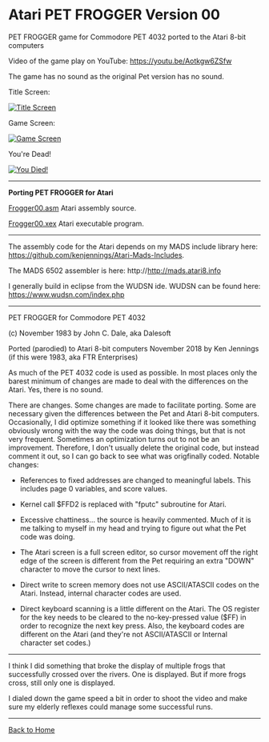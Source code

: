 # Atari PET FROGGER Version 00

 PET FROGGER game for Commodore PET 4032 ported to the Atari 8-bit computers

Video of the game play on YouTube: https://youtu.be/Aotkgw6ZSfw   

The game has no sound as the original Pet version has no sound.

Title Screen:

[![Title Screen](https://github.com/kenjennings/Atari-Pet-Frogger/raw/master/Frogger00/V00_Title.png "Title Screen")](#features1)

Game Screen:

[![Game Screen](https://github.com/kenjennings/Atari-Pet-Frogger/raw/master/Frogger00/V00_Game.png "Game Screen")](#features2)

You're Dead!

[![You Died!](https://github.com/kenjennings/Atari-Pet-Frogger/raw/master/Frogger00/V00_YerDead.png "You're Dead!")](#features3)

---

**Porting PET FROGGER for Atari**

[Frogger00.asm](https://github.com/kenjennings/Atari-Pet-Frogger/blob/master/Frogger00/Frogger00.asm "Frogger00.asm") Atari assembly source.

[Frogger00.xex](https://github.com/kenjennings/Atari-Pet-Frogger/blob/master/Frogger00/Frogger00.xex "Frogger00.xex") Atari executable program.

---

The assembly code for the Atari depends on my MADS include library here: https://github.com/kenjennings/Atari-Mads-Includes.  

The MADS 6502 assembler is here: http://http://mads.atari8.info

I generally build in eclipse from the WUDSN ide.  WUDSN can be found here: https://www.wudsn.com/index.php  

---

PET FROGGER for Commodore PET 4032

(c) November 1983 by John C. Dale, aka Dalesoft

Ported (parodied) to Atari 8-bit computers November 2018 by Ken Jennings (if this were 1983, aka FTR Enterprises)

As much of the PET 4032 code is used as possible. In most places only the barest minimum of changes are made to deal with the differences on the Atari.  Yes, there is no sound.

There are changes.  Some changes are made to facilitate porting.  Some are necessary given the differences between the Pet and Atari 8-bit computers.  Occasionally, I did optimize something if it looked like there was something obviously wrong with the way the code was doing things, but that is not very frequent.   Sometimes an optimization turns out to not be an improvement.  Therefore, I don't usually delete the original code, but instead comment it out, so I can go back to see what was origfinally coded.  Notable changes:

- References to fixed addresses are changed to meaningful labels.  This includes page 0 variables, and score values.

- Kernel call $FFD2 is replaced with "fputc" subroutine for Atari.

- Excessive chattiness... the source is heavily commented.  Much of it is me talking to myself in my head and trying to figure out what the Pet code was doing.

- The Atari screen is a full screen editor, so cursor movement off the right edge of the screen is different from the Pet requiring an extra "DOWN" character to move the cursor to next lines.

- Direct write to screen memory does not use ASCII/ATASCII codes on the Atari.  Instead, internal character codes are used. 

- Direct keyboard scanning is a little different on the Atari.  The OS register for the key needs to be cleared to the no-key-pressed value ($FF) in order to recognize the next key press.   Also, the keyboard codes are different on the Atari (and they're not ASCII/ATASCII or Internal character set codes.)

---

I think I did something that broke the display of multiple frogs that successfully crossed over the rivers.  One is displayed.   But if more frogs cross, still only one is displayed.

I dialed down the game speed a bit in order to shoot the video and make sure my elderly reflexes could manage some successful runs.

---

[Back to Home](https://github.com/kenjennings/Atari-Pet-Frogger/blob/master/README.md "Home") 
